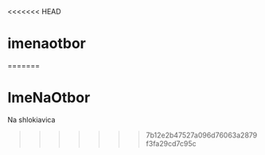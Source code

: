 <<<<<<< HEAD
# imenaotbor
=======
# ImeNaOtbor
Na shlokiavica
>>>>>>> 7b12e2b47527a096d76063a2879f3fa29cd7c95c
